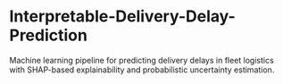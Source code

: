 # Interpretable-Delivery-Delay-Prediction
Machine learning pipeline for predicting delivery delays in fleet logistics with SHAP-based explainability and probabilistic uncertainty estimation.
